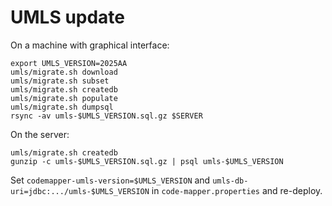 # UMLS update

On a machine with graphical interface:

```shell
export UMLS_VERSION=2025AA
umls/migrate.sh download
umls/migrate.sh subset
umls/migrate.sh createdb
umls/migrate.sh populate
umls/migrate.sh dumpsql
rsync -av umls-$UMLS_VERSION.sql.gz $SERVER
```

On the server:

```shell
umls/migrate.sh createdb
gunzip -c umls-$UMLS_VERSION.sql.gz | psql umls-$UMLS_VERSION
```

Set `codemapper-umls-version=$UMLS_VERSION` and
`umls-db-uri=jdbc:.../umls-$UMLS_VERSION` in `code-mapper.properties` and
re-deploy.
